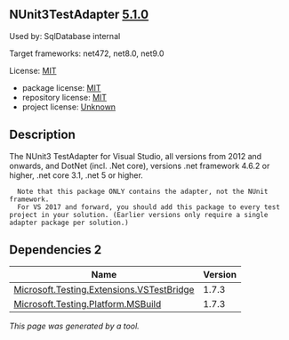 NUnit3TestAdapter [5.1.0](https://www.nuget.org/packages/NUnit3TestAdapter/5.1.0)
--------------------

Used by: SqlDatabase internal

Target frameworks: net472, net8.0, net9.0

License: [MIT](../../../../licenses/mit) 

- package license: [MIT](https://licenses.nuget.org/MIT) 
- repository license: [MIT](https://github.com/nunit/nunit3-vs-adapter) 
- project license: [Unknown](https://docs.nunit.org/articles/vs-test-adapter/Index.html) 

Description
-----------
The NUnit3 TestAdapter for Visual Studio, all versions from 2012 and onwards, and DotNet (incl. .Net core), versions .net framework 4.6.2 or higher, .net core 3.1, .net 5 or higher.

      Note that this package ONLY contains the adapter, not the NUnit framework.
      For VS 2017 and forward, you should add this package to every test project in your solution. (Earlier versions only require a single adapter package per solution.)

Dependencies 2
-----------

|Name|Version|
|----------|:----|
|[Microsoft.Testing.Extensions.VSTestBridge](../../../../packages/nuget.org/microsoft.testing.extensions.vstestbridge/1.7.3)|1.7.3|
|[Microsoft.Testing.Platform.MSBuild](../../../../packages/nuget.org/microsoft.testing.platform.msbuild/1.7.3)|1.7.3|

*This page was generated by a tool.*